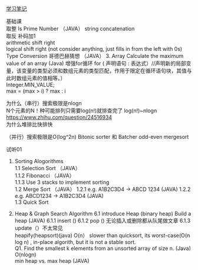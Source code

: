 [学习笔记](https://github.com/xu9449/JAVA/wiki) 

基础课   
取整
Is Prime Number （JAVA） 
string concatenation  
取反 补码加1  
arithmetic shift right  
logical shift right (not consider anything, just fills in from the left with 0s)  
Type Conversion
哥德巴赫猜想 （JAVA） 
3. Array
Calculate the maximum value of an array  (Java)
增强for循环 
for ( 声明语句 : 表达式）//声明新的局部变量，该变量的类型必须和数组元素的类型匹配，作用于限定在循环语句块，其值与此时数组元素的值相等。）  
Integer.MIN_VALUE;  
max = (max > i) ? max : i  
  
为什么（串行）搜索极限是nlogn  
N个元素的N！种可能排列只需要log(n!)就排查完了 log(n!)~nlogn
   https://www.zhihu.com/question/24516934   
为什么堆排比快排快  

   （并行）搜索极限是O(log^2n)  Bitonic sorter 和 Batcher odd-even mergesort    

   
   
   
      
试听01   
1. Sorting Alogorithms  
  1.1 Selection Sort （JAVA）  
    1.1.2 Fibonacci （JAVA）  
    1.1.3 Use 3 stacks to implement sorting   
  1.2 Merge Sort （JAVA） 
    1.2.1 e.g. A1B2C3D4 -> ABCD 1234 (JAVA)
    1.2.2 e.g. ABCD1234 -> A1B2C3D4 (JAVA)  
  1.3 Quick Sort
  
6. Heap & Graph Search Algorithm 
  6.1 introduce Heap (binary heap)
  Build a heap (JAVA)
    6.1.1 insert ()
    6.1.2 pop () 
    无论插入或删除都从队尾做文章
    6.1.3 update（）不太常见  
    heapify(heapsort)(java) O(n）
    slower than quicksort, its worst-case(O(n log n) , in-place algorith, but it is  not a stable sort.  
   Q1. Find the smallest k elements from an unsorted array of size n. (Java)  
   O(nlogn)    
   min heap vs. max heap  (JAVA)
   
   
